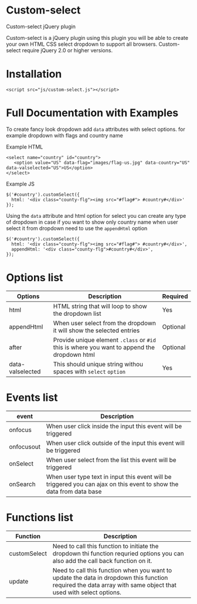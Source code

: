 # Custom-select

Custom-select jQuery plugin

Custom-select is a jQuery plugin using this plugin you will be able to create your own HTML CSS select dropdown to support all browsers. Custom-select require jQuery 2.0 or higher versions.

# Installation

```
<script src="js/custom-select.js"></script>
```

# Full Documentation with Examples

To create fancy look dropdown add `data` attributes with select options. for example dropdown with flags and country name

Example HTML
```
<select name="country" id="country">
   <option value="US" data-flag="images/flag-us.jpg" data-country="US" data-valselected="US">US</option>
</select>
```

Example JS
```
$('#country').customSelect({
  html: '<div class="county-flg"><img src="#flag#"> #country#</div>'
});
```

Using the `data` attribute and html option for select you can create any type of dropdown in case if you want to show only country name when user select it from dropdown need to use the `appendHtml` option

```
$('#country').customSelect({
  html: '<div class="county-flg"><img src="#flag#"> #country#</div>',
  appendHtml: '<div class="county-flg">#country#</div>',
});
```

# Options list

| Options | Description | Required |
| --- | --- | --- |
| html | HTML string that will loop to show the dropdown list | Yes |
| appendHtml | When user select from the dropdown it will show the selected entries | Optional |
| after | Provide unique element `.class` or `#id` this is where you want to append the dropdown html | Optional |
| data-valselected | This should unique string withou spaces with `select` `option` | Yes |



# Events list

| event | Description |
| --- | --- |
| onfocus | When user click inside the input this event will be triggered
| onfocusout | When user click outside of the input this event will be triggered
| onSelect | When user select from the list this event will be triggered
| onSearch | When user type text in input this event will be triggered you can ajax on this event to show the data from data base

# Functions list

| Function | Description |
| --- | --- |
| customSelect | Need to call this function to initiate the dropdown thi function requried options you can also add the call back function on it.
| update | Need to call this function when you want to update the data in dropdown this function required the data array with same object that used with select options.

